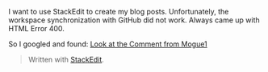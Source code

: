 I want to use StackEdit to create my blog posts.
Unfortunately, the workspace synchronization with GitHub did not work.
Always came up with HTML Error 400.

So I googled and found:
[Look at the Comment from Mogue1](https://github.com/benweet/stackedit/issues/1755#issuecomment-918949789)

> Written with [StackEdit](https://stackedit.io/).
<!--stackedit_data:
eyJoaXN0b3J5IjpbMTU3NDk1MzE3MV19
-->